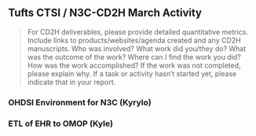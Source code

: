 ## Tufts CTSI / N3C-CD2H March Activity

> For CD2H deliverables, please provide detailed quantitative metrics.
> Include links to products/websites/agenda created and any CD2H manuscripts.
> Who was involved? What work did you/they do? What was the outcome of the work?
> Where can I find the work you did? How was the work accomplished?
> If the work was not completed, please explain why.
> If a task or activity hasn’t started yet, please indicate that in your report.

### OHDSI Environment for N3C (Kyrylo)

### ETL of EHR to OMOP (Kyle)
